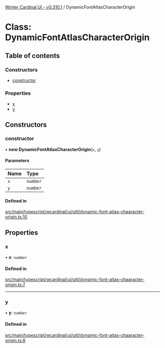 [Winter Cardinal UI - v0.310.1](../index.md) / DynamicFontAtlasCharacterOrigin

# Class: DynamicFontAtlasCharacterOrigin

## Table of contents

### Constructors

- [constructor](DynamicFontAtlasCharacterOrigin.md#constructor)

### Properties

- [x](DynamicFontAtlasCharacterOrigin.md#x)
- [y](DynamicFontAtlasCharacterOrigin.md#y)

## Constructors

### constructor

• **new DynamicFontAtlasCharacterOrigin**(`x`, `y`)

#### Parameters

| Name | Type |
| :------ | :------ |
| `x` | `number` |
| `y` | `number` |

#### Defined in

[src/main/typescript/wcardinal/ui/util/dynamic-font-atlas-chaaracter-origin.ts:10](https://github.com/winter-cardinal/winter-cardinal-ui/blob/v0.310.1/src/main/typescript/wcardinal/ui/util/dynamic-font-atlas-chaaracter-origin.ts#L10)

## Properties

### x

• **x**: `number`

#### Defined in

[src/main/typescript/wcardinal/ui/util/dynamic-font-atlas-chaaracter-origin.ts:7](https://github.com/winter-cardinal/winter-cardinal-ui/blob/v0.310.1/src/main/typescript/wcardinal/ui/util/dynamic-font-atlas-chaaracter-origin.ts#L7)

___

### y

• **y**: `number`

#### Defined in

[src/main/typescript/wcardinal/ui/util/dynamic-font-atlas-chaaracter-origin.ts:8](https://github.com/winter-cardinal/winter-cardinal-ui/blob/v0.310.1/src/main/typescript/wcardinal/ui/util/dynamic-font-atlas-chaaracter-origin.ts#L8)
